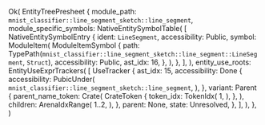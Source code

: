 Ok(
    EntityTreePresheet {
        module_path: `mnist_classifier::line_segment_sketch::line_segment`,
        module_specific_symbols: NativeEntitySymbolTable(
            [
                NativeEntitySymbolEntry {
                    ident: `LineSegment`,
                    accessibility: Public,
                    symbol: ModuleItem(
                        ModuleItemSymbol {
                            path: TypePath(`mnist_classifier::line_segment_sketch::line_segment::LineSegment`, `Struct`),
                            accessibility: Public,
                            ast_idx: 16,
                        },
                    ),
                },
            ],
        ),
        entity_use_roots: EntityUseExprTrackers(
            [
                UseTracker {
                    ast_idx: 15,
                    accessibility: Done {
                        accessibility: PubicUnder(
                            `mnist_classifier::line_segment_sketch::line_segment`,
                        ),
                    },
                    variant: Parent {
                        parent_name_token: Crate(
                            CrateToken {
                                token_idx: TokenIdx(
                                    1,
                                ),
                            },
                        ),
                        children: ArenaIdxRange(
                            1..2,
                        ),
                    },
                    parent: None,
                    state: Unresolved,
                },
            ],
        ),
    },
)